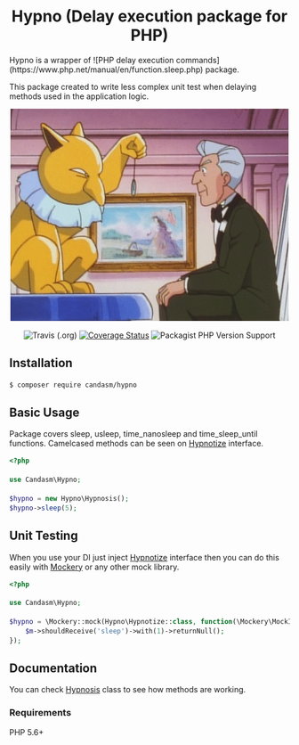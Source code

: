 <h1 align="center">Hypno (Delay execution package for PHP)</h1>
Hypno is a wrapper of ![PHP delay execution commands](https://www.php.net/manual/en/function.sleep.php) package. 

This package created to write less complex unit test when delaying methods used in the application logic.

<div align="center">

![Image of Hypno](./assets/hypno.gif)

![Travis (.org)](https://img.shields.io/travis/candasm/hypno)
[![Coverage Status](https://coveralls.io/repos/github/candasm/hypno/badge.svg?branch=master)](https://coveralls.io/github/candasm/hypno?branch=master)
![Packagist PHP Version Support](https://img.shields.io/packagist/php-v/candasm/hypno)

</div>

## Installation

```bash
$ composer require candasm/hypno
```

## Basic Usage
Package covers sleep, usleep, time_nanosleep and time_sleep_until functions. Camelcased methods can be seen on [Hypnotize](./src/Hypnotize.php) interface.

```php
<?php

use Candasm\Hypno;

$hypno = new Hypno\Hypnosis();
$hypno->sleep(5);
```

## Unit Testing

When you use your DI just inject [Hypnotize](src/Hypnotize.php) interface then you can do this easily with [Mockery](https://github.com/mockery/mockery) or any other mock library.

```php
<?php

use Candasm\Hypno;

$hypno = \Mockery::mock(Hypno\Hypnotize::class, function(\Mockery\MockInterface $m) {
    $m->shouldReceive('sleep')->with(1)->returnNull();
});

```

## Documentation

You can check [Hypnosis](src/Hypnosis.php) class to see how methods are working.

### Requirements

PHP 5.6+ 